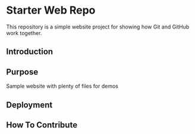 # Starter Web Repo

This repository is a simple website project for showing how Git and GitHub work together.

## Introduction

## Purpose

Sample website with plenty of files for demos

## Deployment

## How To Contribute